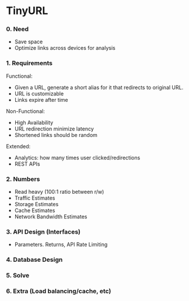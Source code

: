 # TinyURL

### 0. Need
  * Save space
  * Optimize links across devices for analysis

### 1. Requirements
Functional:
  * Given a URL, generate a short alias for it that redirects to original URL.
  * URL is customizable
  * Links expire after time

Non-Functional:
  * High Availability
  * URL redirection minimize latency
  * Shortened links should be random

Extended:
  * Analytics: how many times user clicked/redirections
  * REST APIs

### 2. Numbers
  * Read heavy (100:1 ratio between r/w)
  * Traffic Estimates
  * Storage Estimates
  * Cache Estimates
  * Network Bandwidth Estimates

### 3. API Design (Interfaces)
  * Parameters. Returns, API Rate Limiting

### 4. Database Design

### 5. Solve

### 6. Extra (Load balancing/cache, etc)

